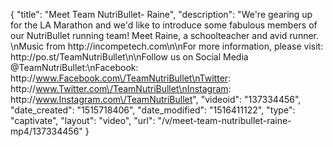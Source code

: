 {
    "title": "Meet Team NutriBullet- Raine",
    "description": "We're gearing up for the LA Marathon and we'd like to introduce some fabulous members of our NutriBullet running team! Meet Raine, a schoolteacher and avid runner.  \nMusic from http:\/\/incompetech.com\n\nFor more information, please visit: http:\/\/po.st\/TeamNutriBullet\n\nFollow us on Social Media @TeamNutriBullet:\nFacebook: http:\/\/www.Facebook.com\/TeamNutriBullet\nTwitter: http:\/\/www.Twitter.com\/TeamNutriBullet\nInstagram: http:\/\/www.Instagram.com\/TeamNutriBullet",
    "videoid": "137334456",
    "date_created": "1515718406",
    "date_modified": "1516411122",
    "type": "captivate",
    "layout": "video",
    "url": "\/v\/meet-team-nutribullet-raine-mp4\/137334456"
}